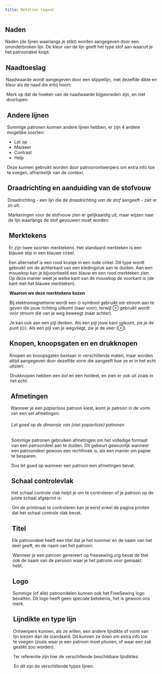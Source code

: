 ```yaml
---
title: Notation legend
---
```


## Naden

Naden (de lijnen waarlangs je stikt) worden aangegeven door een ononderbroken lijn. De kleur van de lijn geeft het type stof aan waaruit je het patroondeel knipt:

<Legend part="fabricLines" caption="Seamlines for different fabric types" >

## Naadtoeslag

Naadwaarde wordt aangegeven door een stippellijn, met dezelfde dikte en kleur als de naad die erbij hoort:

<Legend part="saLines" caption="Seam allowance for different fabric types" >

Merk op dat de hoeken van de naadwaarde bijgesneden zijn, en niet doorlopen:

<Legend part="sa" caption="A trimmer seam allowance corner" >

## Andere lijnen

Sommige patronen kunnen andere lijnen hebben, er zijn 4 andere mogelijke soorten:

 - Let op
 - Markeer
 - Contrast
 - Help

Deze kunnen gebruikt worden door patroonontwerpers om extra info toe te voegen, afhankelijk van de context.

<Legend part="otherLines" caption="Other line styles" >

## Draadrichting en aanduiding van de stofvouw

Draadrichting - een lijn die de *draadrichting van de stof* aangeeft - ziet er zo uit:

<Legend part="grainline" caption="A grainline indicator" >

Markeringen voor de stofvouw zien er gelijkaardig uit, maar wijzen naar de lijn waarlangs de stof gevouwen moet worden:

<Legend part="cutonfold" caption="A cut-on-fold indicator" >

## Merktekens

Er zijn twee soorten merktekens. Het standaard merkteken is een blauwe stip in een blauwe cirkel.

Een alternatief is een rood kruisje in een rode cirkel. Dit type wordt gebruikt om de achterkant van een kledingstuk aan te duiden. Aan een mouwkop kan je bijvoorbeeld een blauw en een rood merkteken zien. Op deze manier weet je welke kant van de mouwkop de voorkant is (de kant met het blauwe merkteken).

<Legend part="notches" caption="The default notch style (shown left) and alternative style for notches on the back" >

<Tip>

**Waarom we deze merktekens kozen**

Bij elektromagnetisme wordt een ⊙ symbool gebruikt om stroom aan te geven die jouw richting uitkomt (naar voor), terwijl ⊗ gebruikt wordt voor stroom die van je weg beweegt (naar achter).

Je kan ook aan een pijl denken. Als een pijl jouw kant opkomt, zie je de punt (⊙).
Als een pijl van je wegvliegt, zie je de veer (⊗).

</Tip>

## Knopen, knoopsgaten en en drukknopen

Knopen en knoopsgaten bestaan in verschillende maten, maar worden altijd aangegeven door dezelfde vorm die aangeeft hoe ze er in het echt uitzien:

<Legend part="buttons" caption="A button is shown on the left, and a buttonhole on the right" >

Drukknopen hebben een *bol* en een *hol*deel, en zien er ook uit zoals in het echt:

<Legend part="snaps" caption="A snap stud is shown on the left, and a snap socket on the right" >

## Afmetingen

Wanneer je een *papierloos* patroon kiest, komt je patroon in de vorm van een set afmetingen:

<Legend part="dimension" caption="An example of a dimension on a pattern" >

<Note>

###### Let goed op de dimensie van (niet papierloze) patronen

Sommige patronen gebruiken afmetingen om het volledige formaat van een patroondeel aan te duiden.
Dit gebeurt gewoonlijk wanneer een patroondeel gewoon een rechthoek is, als een manier om papier te besparen.

Dus let goed op wanneer een patroon een afmetingen bevat.
</Note>

## Schaal controlevlak

Het schaal controle vlak helpt je om te controleren of je patroon op de juiste schaal afgeprint is:

<Legend part="scalebox" caption="The scale box" >

<Tip>
Om de printmaat te controleren kan je eerst enkel de pagina printen dat het schaal controle vlak bevat.
</Tip>

## Titel

Elk patroondeel heeft een titel dat je het nummer en de naam van het deel geeft, en de naam van het patroon:

<Legend part="title" caption="Example of a title" >

<Note>
Wanneer je een patroon genereert op freesewing.org bevat de titel ook de naam van de persoon waar je het patroon voor gemaakt hebt.
</Note>

## Logo

Sommige (of alle) patroondelen kunnen ook het FreeSewing logo bevatten. Dit logo heeft geen speciale betekenis, het is gewoon ons merk.

<Legend part="logo" caption="The FreeSewing logo" >

## Lijndikte en type lijn

Ontwerpers kunnen, als ze willen, een andere lijndikte of vorm van lijn kiezen dan de standaard. Dit kunnen ze doen om extra info toe te voegen (zoals waar je een patroon moet plooien, of waar een zak gestikt zou worden).

Ter referentie zijn hier de verschillende beschikbare lijndiktes:

<Legend part="lineWidths" caption="The different line widths" >

En dit zijn de verschillende types lijnen:

<Legend part="lineStrokes" caption="The different line strokes" >

